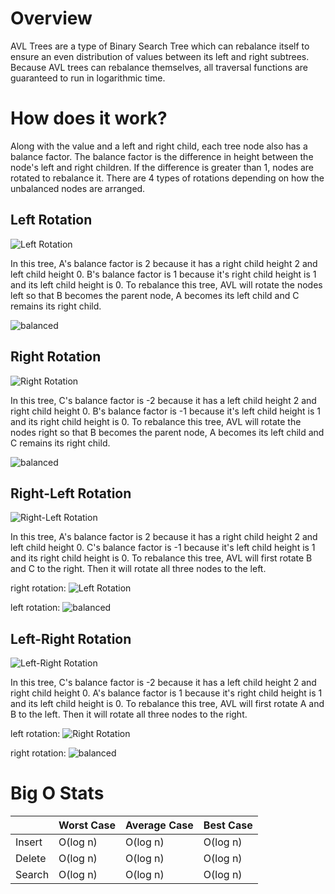 # Overview

AVL Trees are a type of Binary Search Tree which can rebalance itself to ensure an even distribution of values between its left and right subtrees. Because AVL trees can rebalance themselves, all traversal functions are guaranteed to run in logarithmic time.

# How does it work?

Along with the value and a left and right child, each tree node also has a balance factor. The balance factor is the difference in height between the node's left and right children. If the difference is greater than 1, nodes are rotated to rebalance it. There are 4 types of rotations depending on how the unbalanced nodes are arranged.

## Left Rotation

![Left Rotation](./images/avlAssets/left.png)

In this tree, A's balance factor is 2 because it has a right child height 2 and left child height 0. B's balance factor is 1 because it's right child height is 1 and its left child height is 0. To rebalance this tree, AVL will rotate the nodes left so that B becomes the parent node, A becomes its left child and C remains its right child.

![balanced](./images/avlAssets/balanced.png)

## Right Rotation

![Right Rotation](./images/avlAssets/right.png)

In this tree, C's balance factor is -2 because it has a left child height 2 and right child height 0. B's balance factor is -1 because it's left child height is 1 and its right child height is 0. To rebalance this tree, AVL will rotate the nodes right so that B becomes the parent node, A becomes its left child and C remains its right child.

![balanced](./images/avlAssets/balanced.png)

## Right-Left Rotation

![Right-Left Rotation](./images/avlAssets/rightLeft.png)

In this tree, A's balance factor is 2 because it has a right child height 2 and left child height 0. C's balance factor is -1 because it's left child height is 1 and its right child height is 0. To rebalance this tree, AVL will first rotate B and C to the right. Then it will rotate all three nodes to the left.

right rotation:
![Left Rotation](./images/avlAssets/left.png)

left rotation:
![balanced](./images/avlAssets/balanced.png)

## Left-Right Rotation

![Left-Right Rotation](./images/avlAssets/leftRight.png)

In this tree, C's balance factor is -2 because it has a left child height 2 and right child height 0. A's balance factor is 1 because it's right child height is 1 and its left child height is 0. To rebalance this tree, AVL will first rotate A and B to the left. Then it will rotate all three nodes to the right.

left rotation:
![Right Rotation](./images/avlAssets/right.png)

right rotation:
![balanced](./images/avlAssets/balanced.png)

# Big O Stats

|        | Worst Case | Average Case | Best Case |
| ------ | ---------- | ------------ | --------- |
| Insert | O(log n)   | O(log n)     | O(log n)  |
| Delete | O(log n)   | O(log n)     | O(log n)  |
| Search | O(log n)   | O(log n)     | O(log n)  |
